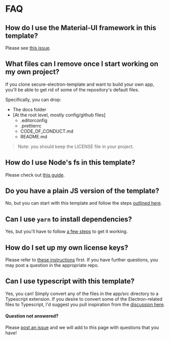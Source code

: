 # FAQ

## How do I use the Material-UI framework in this template?
Please see [this issue](https://github.com/reZach/secure-electron-template/issues/14).

## What files can I remove once I start working on my own project?
If you clone secure-electron-template and want to build your own app, you'll be able to get rid of some of the repository's default files.

Specifically, you can drop:
* The docs folder
* [At the root level, mostly config/github files]
    * .editorconfig
    * .prettierrc
    * CODE_OF_CONDUCT.md
    * README.md

> Note: you should keep the LICENSE file in your project.

## How do I use Node's fs in this template?
Please check out [this guide](https://github.com/reZach/secure-electron-template/blob/master/docs/newtoelectron.md).

## Do you have a plain JS version of the template?
No, but you can start with this template and follow the steps [outlined here](https://github.com/reZach/secure-electron-template/issues/57#issuecomment-777891491).

## Can I use `yarn` to install dependencies?
Yes, but you'll have to follow [a few steps](https://github.com/reZach/secure-electron-template/issues/62) to get it working.

## How do I set up my own license keys?
Please refer to [these instructions](https://github.com/reZach/secure-electron-license-keys) first. If you have further questions, you may post a question in the appropriate repo.

## Can I use typescript with this template?
Yes, you can! Simply convert any of the files in the app/src directory to a Typescript extension. If you desire to convert some of the Electron-related files to Typescript, I'd suggest you pull inspiration from the [discussion here](https://github.com/reZach/secure-electron-template/issues/47).

#### Question not answered?
Please [post an issue](https://github.com/reZach/secure-electron-template/issues/new) and we will add to this page with questions that you have!
